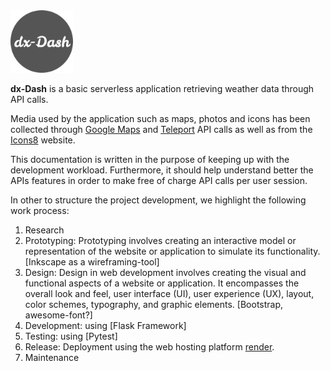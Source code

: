 <img src="/img/logo.png" alt="dx-Dash logo" width="100"/>

**dx-Dash** is a basic serverless application retrieving weather data through API calls.

Media used by the application such as maps, photos and icons has been collected through 
[Google Maps](https://developers.google.com/maps) and [Teleport](https://developers.teleport.org/api/) API calls as well
as from the [Icons8](https://icons8.com/) website.

This documentation is written in the purpose of keeping up with the development workload. Furthermore, it should help 
understand better the APIs features in order to make free of charge API calls per user session.

In other to structure the project development, we highlight the following work process:

1. Research
2. Prototyping: Prototyping involves creating an interactive model or representation of the website or application to 
simulate its functionality. [Inkscape as a wireframing-tool]
3. Design: Design in web development involves creating the visual and functional aspects of a website or application. 
It encompasses the overall look and feel, user interface (UI), user experience (UX), layout, color schemes, typography, 
and graphic elements. [Bootstrap, awesome-font?]
4. Development: using [Flask Framework]
5. Testing: using [Pytest]
6. Release: Deployment using the web hosting platform [render](https://render.com/).
7. Maintenance


